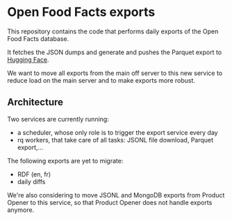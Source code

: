 # Open Food Facts exports

This repository contains the code that performs daily exports of the Open Food Facts database.

It fetches the JSON dumps and generate and pushes the Parquet export to [Hugging Face](https://huggingface.co/datasets/openfoodfacts/product-database).

We want to move all exports from the main off server to this new service to reduce load on the main server and to make exports more robust.

## Architecture

Two services are currently running:

- a scheduler, whose only role is to trigger the export service every day
- rq workers, that take care of all tasks: JSONL file download, Parquet export,...

The following exports are yet to migrate:

- RDF (en, fr)
- daily diffs

We're also considering to move JSONL and MongoDB exports from Product Opener to this service, so that Product Opener does not handle exports anymore.
